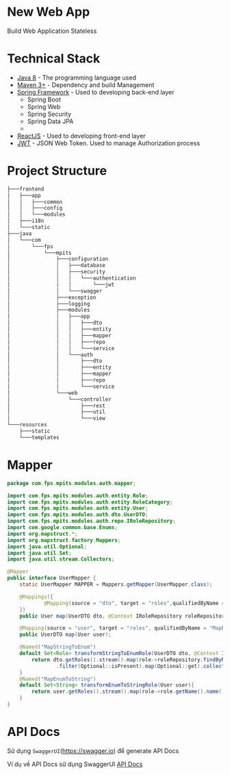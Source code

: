 # New Web App
Build Web Application Stateless
# Technical Stack
* [Java 8](https://www.java.com) - The programming language used
* [Maven 3+](https://maven.apache.org/) - Dependency and build Management
* [Spring Framework](https://spring.io/) - Used to developing back-end layer
    * Spring Boot
    * Spring Web
    * Spring Security
    * Spring Data JPA
    * 
* [ReactJS](https://reactjs.org/) - Used to developing front-end layer
* [JWT](https://jwt.io/) - JSON Web Token. Used to manage Authorization process
# Project Structure
```bash
├───frontend
│   ├───app
│   │   ├───common
│   │   ├───config
│   │   └───modules
│   ├───i18n
│   └───static
├───java
│   └───com
│       └───fps
│           └───mpits
│               ├───configuration
│               │   ├───database
│               │   ├───security
│               │   │   └───authentication
│               │   │       └───jwt
│               │   └───swagger
│               ├───exception
│               ├───logging
│               ├───modules
│               │   ├───app
│               │   │   ├───dto
│               │   │   ├───entity
│               │   │   ├───mapper
│               │   │   ├───repo
│               │   │   └───service
│               │   └───auth
│               │       ├───dto
│               │       ├───entity
│               │       ├───mapper
│               │       ├───repo
│               │       └───service
│               └───web
│                   └───controller
│                       ├───rest
│                       ├───util
│                       └───view
└───resources
    ├───static
    └───templates


```
# Mapper
```java
package com.fps.mpits.modules.auth.mapper;

import com.fps.mpits.modules.auth.entity.Role;
import com.fps.mpits.modules.auth.entity.RoleCategory;
import com.fps.mpits.modules.auth.entity.User;
import com.fps.mpits.modules.auth.dto.UserDTO;
import com.fps.mpits.modules.auth.repo.IRoleRepository;
import com.google.common.base.Enums;
import org.mapstruct.*;
import org.mapstruct.factory.Mappers;
import java.util.Optional;
import java.util.Set;
import java.util.stream.Collectors;

@Mapper
public interface UserMapper {
    static UserMapper MAPPER = Mappers.getMapper(UserMapper.class);

    @Mappings({
            @Mapping(source = "dto", target = "roles",qualifiedByName = {"MapStringToEnum"})
    })
    public User map(UserDTO dto, @Context IRoleRepository roleRepository);

    @Mapping(source = "user", target = "roles", qualifiedByName = "MapEnumToString")
    public UserDTO map(User user);

    @Named("MapStringToEnum")
    default Set<Role> transformStringToEnumRole(UserDTO dto, @Context IRoleRepository roleRepository){
        return dto.getRoles().stream().map(role->roleRepository.findByName(Enums.getIfPresent(RoleCategory.class,role).orNull()))
                .filter(Optional::isPresent).map(Optional::get).collect(Collectors.toSet());
    }
    @Named("MapEnumToString")
    default Set<String> transformEnumToStringRole(User user){
        return user.getRoles().stream().map(role->role.getName().name()).collect(Collectors.toSet());
    }
}
```
# API Docs
Sử dụng ``SwaggerUI``(https://swagger.io) để generate API Docs

Ví dụ về API Docs sử dụng SwaggerUI [API Docs](http://10.15.68.50:8082)
